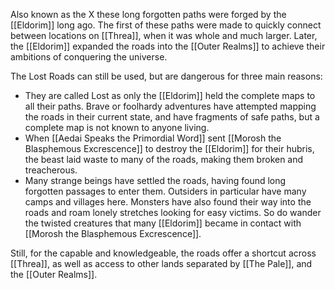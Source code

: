 Also known as the X these long forgotten paths were forged by the [[Eldorim]] long ago. The first of these paths were made to quickly connect between locations on [[Threa]], when it was whole and much larger. Later, the [[Eldorim]] expanded the roads into the [[Outer Realms]] to achieve their ambitions of conquering the universe. 

The Lost Roads can still be used, but are dangerous for three main reasons:

* They are called Lost as only the [[Eldorim]] held the complete maps to all their paths. Brave or foolhardy adventures have attempted mapping the roads in their current state, and have fragments of safe paths, but a complete map is not known to anyone living.
* When [[Aedai Speaks the Primordial Word]] sent [[Morosh the Blasphemous Excrescence]] to destroy the [[Eldorim]] for their hubris, the beast laid waste to many of the roads, making them broken and treacherous.
* Many strange beings have settled the roads, having found long forgotten passages to enter them. Outsiders in particular have many camps and villages here. Monsters have also found their way into the roads and roam lonely stretches looking for easy victims. So do wander the twisted creatures that many [[Eldorim]] became in contact with [[Morosh the Blasphemous Excrescence]]. 

Still, for the capable and knowledgeable, the roads offer a shortcut across [[Threa]], as well as access to other lands separated by [[The Pale]], and the [[Outer Realms]]. 